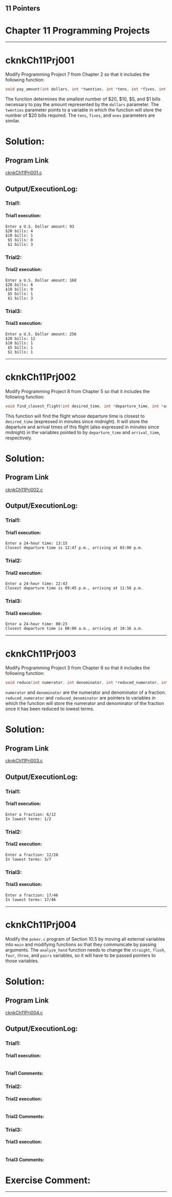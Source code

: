 <html>
<head>
<meta charset="UTF-8">
<meta name="viewport" content="width=device-width, initial-scale=1.0">
<title>Chapter 11 Programming Projects</title>
<link rel="stylesheet" href="../../myStyle.css">
</head>
<body>

11 Pointers
---

# Chapter 11 Programming Projects

<hr class="hr1ExrcPrj"/>

    
<!-- START: div -->
<div class="ch_problem">

# cknkCh11Prj001

<!-- START: Problem Statement -->

Modify Programming Project 7 from Chapter 2 so that it includes the following function:

```C
void pay_amount(int dollars, int *twenties, int *tens, int *fives, int *ones);
```

The function determines the smallest number of $20, $10, $5, and $1 bills necessary to pay the amount represented by the `dollars` parameter. The `twenties` parameter points to a variable in which the function will store the number of $20 bills required. The `tens`, `fives`, and `ones` parameters are similar.

<!-- END: Problem Statement -->

</div>
<!-- END: div -->

<!-- START: div -->
<div class="ch_solution">

# Solution:


## Program Link

[cknkCh11Prj001.c](./cknkCh11Prj001.c)

## Output/ExecutionLog:

### Trial1:

#### Trial1 execution:

<!-- START: terminal interaction or other output -->

```
Enter a U.S. Dollar amount: 93
$20 bills: 4
$10 bills: 1
 $5 bills: 0
 $1 bills: 3
```

<!-- END: terminal interaction or other output -->

### Trial2:

#### Trial2 execution:

<!-- START: terminal interaction or other output -->

```
Enter a U.S. Dollar amount: 168
$20 bills: 8
$10 bills: 0
 $5 bills: 1
 $1 bills: 3
```

<!-- END: terminal interaction or other output -->

### Trial3:

#### Trial3 execution:

<!-- START: terminal interaction or other output -->

```
Enter a U.S. Dollar amount: 256
$20 bills: 12
$10 bills: 1
 $5 bills: 1
 $1 bills: 1
```

<!-- END: terminal interaction or other output -->

</div>
<!-- END: div -->

<hr class="hr1ExrcPrj"/>

    
<!-- START: div -->
<div class="ch_problem">

# cknkCh11Prj002

<!-- START: Problem Statement -->

Modify Programming Project 8 from Chapter 5 so that it includes the following function:

```C
void find_closest_flight(int desired_time, int *departure_time, int *arrival_time);
```

This function will find the flight whose departure time is closest to `desired_time` (expressed in minutes since midnight). It will store the departure and arrival times of this flight (also expressed in minutes since midnight) in the variables pointed to by `departure_time` and `arrival_time`, respectively.

<!-- END: Problem Statement -->

</div>
<!-- END: div -->

<!-- START: div -->
<div class="ch_solution">

# Solution:


## Program Link

[cknkCh11Prj002.c](./cknkCh11Prj002.c)

## Output/ExecutionLog:

### Trial1:

#### Trial1 execution:

<!-- START: terminal interaction or other output -->

```
Enter a 24-hour time: 13:15
Closest departure time is 12:47 p.m., arriving at 03:00 p.m.
```

<!-- END: terminal interaction or other output -->

### Trial2:

#### Trial2 execution:

<!-- START: terminal interaction or other output -->

```
Enter a 24-hour time: 22:43
Closest departure time is 09:45 p.m., arriving at 11:58 p.m.
```

<!-- END: terminal interaction or other output -->

### Trial3:

#### Trial3 execution:

<!-- START: terminal interaction or other output -->

```
Enter a 24-hour time: 00:23
Closest departure time is 08:00 a.m., arriving at 10:16 a.m.
```

<!-- END: terminal interaction or other output -->

</div>
<!-- END: div -->

<hr class="hr1ExrcPrj"/>

    
<!-- START: div -->
<div class="ch_problem">

# cknkCh11Prj003

<!-- START: Problem Statement -->

Modify Programming Project 3 from Chapter 6 so that it includes the following function:

```C
void reduce(int numerator, int denominator, int *reduced_numerator, int *reduced_denominator);
```

`numerator` and `denominator` are the numerator and denominator of a fraction. `reduced_numerator` and `reduced_denominator` are pointers to variables in which the function will store the numerator and denominator of the fraction once it has been reduced to lowest terms.

<!-- END: Problem Statement -->

</div>
<!-- END: div -->

<!-- START: div -->
<div class="ch_solution">

# Solution:


## Program Link

[cknkCh11Prj003.c](./cknkCh11Prj003.c)

## Output/ExecutionLog:

### Trial1:

#### Trial1 execution:

<!-- START: terminal interaction or other output -->

```
Enter a fraction: 6/12
In lowest terms: 1/2
```

<!-- END: terminal interaction or other output -->

### Trial2:

#### Trial2 execution:

<!-- START: terminal interaction or other output -->

```
Enter a fraction: 12/28
In lowest terms: 3/7
```

<!-- END: terminal interaction or other output -->

### Trial3:

#### Trial3 execution:

<!-- START: terminal interaction or other output -->

```
Enter a fraction: 17/46
In lowest terms: 17/46
```

<!-- END: terminal interaction or other output -->

</div>
<!-- END: div -->

<hr class="hr1ExrcPrj"/>

    
<!-- START: div -->
<div class="ch_problem">

# cknkCh11Prj004

<!-- START: Problem Statement -->

Modify the `poker.c` program of Section 10.5 by moving all external variables into `main` and modifying functions so that they communicate by passing arguments. The `analyze_hand` function needs to change the `straight`, `flush`, `four`, `three`, and `pairs` variables, so it will have to be passed pointers to those variables.

<!-- END: Problem Statement -->

</div>
<!-- END: div -->

<!-- START: div -->
<div class="ch_solution">

# Solution:


## Program Link

[cknkCh11Prj004.c](./cknkCh11Prj004.c)

## Output/ExecutionLog:

### Trial1:

#### Trial1 execution:

<!-- START: terminal interaction or other output -->

```

```

<!-- END: terminal interaction or other output -->

#### Trial1 Comments:

<!-- START: Comments -->



<!-- END: Comments -->

### Trial2:

#### Trial2 execution:

<!-- START: terminal interaction or other output -->

```

```

<!-- END: terminal interaction or other output -->

#### Trial2 Comments:

<!-- START: Comments -->



<!-- END: Comments -->

### Trial3:

#### Trial3 execution:

<!-- START: terminal interaction or other output -->

```

```

<!-- END: terminal interaction or other output -->

#### Trial3 Comments:

<!-- START: Comments -->



<!-- END: Comments -->

# Exercise Comment:

<!-- START: Comments -->



<!-- END: Comments -->

</div>
<!-- END: div -->

<hr class="hr1ExrcPrj"/>

</body>
</html>
